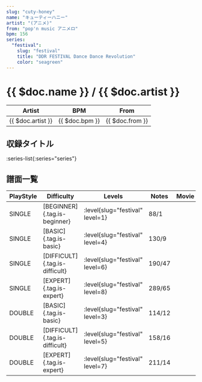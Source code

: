 ```yaml
---
slug: "cuty-honey"
name: "キューティーハニー"
artist: "(アニメ)"
from: "pop'n music アニメロ"
bpm: 156
series:
  "festival":
    slug: "festival"
    title: "DDR FESTIVAL Dance Dance Revolution"
    color: "seagreen"
---
```


# {{ $doc.name }} / {{ $doc.artist }}

|Artist|BPM|From|
|------|---|----|
|{{ $doc.artist }}|{{ $doc.bpm }}|{{ $doc.from }}|

## 収録タイトル

:series-list{:series="series"}

## 譜面一覧

|PlayStyle|Difficulty|Levels|Notes|Movie|
|---------|----------|------|-----|-----|
|SINGLE|[BEGINNER]{.tag.is-beginner}|:level{slug="festival" level=1}|88/1||
|SINGLE|[BASIC]{.tag.is-basic}|:level{slug="festival" level=4}|130/9||
|SINGLE|[DIFFICULT]{.tag.is-difficult}|:level{slug="festival" level=6}|190/47||
|SINGLE|[EXPERT]{.tag.is-expert}|:level{slug="festival" level=8}|289/65||
|DOUBLE|[BASIC]{.tag.is-basic}|:level{slug="festival" level=3}|114/12||
|DOUBLE|[DIFFICULT]{.tag.is-difficult}|:level{slug="festival" level=5}|158/16||
|DOUBLE|[EXPERT]{.tag.is-expert}|:level{slug="festival" level=7}|211/14||
